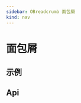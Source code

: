 ```yaml
---
sidebar: OBreadcrumb 面包屑
kind: nav
---
```


# 面包屑

## 示例

<!-- @case BcUsage -->
<!-- @case BcVueRouter -->

## Api

<!-- @api OBreadcrumb -->
<!-- @api OBreadcrumbItem -->
